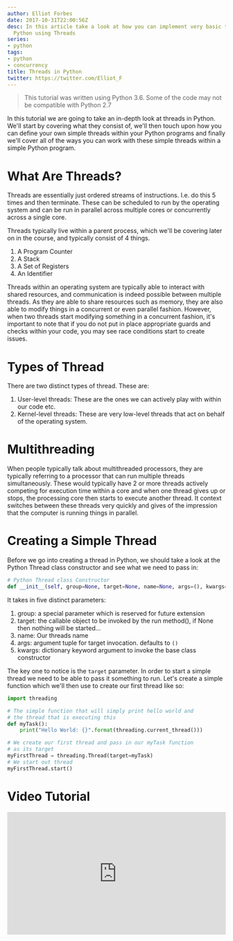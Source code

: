 ```yaml
---
author: Elliot Forbes
date: 2017-10-31T22:00:56Z
desc: In this article take a look at how you can implement very basic threading in
  Python using Threads
series:
- python
tags:
- python
- concurrency
title: Threads in Python
twitter: https://twitter.com/Elliot_F
---
```


> This tutorial was written using Python 3.6. Some of the code may not be compatible with Python 2.7

In this tutorial we are going to take an in-depth look at threads in Python. We'll start by covering what they consist of, we'll then touch upon how you can define your own simple threads within your Python programs and finally we'll cover all of the ways you can work with these simple threads within a simple Python program.

# What Are Threads?

Threads are essentially just ordered streams of instructions. I.e. do this 5 times and then terminate. These can be scheduled to run by the operating system and can be run in parallel across multiple cores or concurrently across a single core. 

Threads typically live within a parent process, which we'll be covering later on in the course, and typically consist of 4 things.

1. A Program Counter
1. A Stack
1. A Set of Registers
1. An Identifier

Threads within an operating system are typically able to interact with shared resources, and communication is indeed possible between multiple threads. As they are able to share resources such as memory, they are also able to modify things in a concurrent or even parallel fashion. However, when two threads start modifying something in a concurrent fashion, it's important to note that if you do not put in place appropriate guards and checks within your code, you may see race conditions start to create issues. 

# Types of Thread

There are two distinct types of thread. These are:

1. User-level threads: These are the ones we can actively play with within our code etc.
1. Kernel-level threads: These are very low-level threads that act on behalf of the operating system.

# Multithreading

When people typically talk about multithreaded processors, they are typically referring to a processor that can run multiple threads simultaneously. These would typically have 2 or more threads actively competing for execution time within a core and when one thread gives up or stops, the processing core then starts to execute another thread. It context switches between these threads very quickly and gives of the impression that the computer is running things in parallel.

# Creating a Simple Thread

Before we go into creating a thread in Python, we should take a look at the Python Thread class constructor and see what we need to pass in:

```py
# Python Thread class Constructor
def __init__(self, group=None, target=None, name=None, args=(), kwargs=None, verbose=None):
```

It takes in five distinct parameters:

1. group: a special parameter which is reserved for future extension
1. target: the callable object to be invoked by the run method(), if None then nothing will be started...
1. name: Our threads name
1. args: argument tuple for target invocation. defaults to `()`
1. kwargs: dictionary keyword argument to invoke the base class constructor

The key one to notice is the `target` parameter. In order to start a simple thread we need to be able to pass it something to run. Let's create a simple function which we'll then use to create our first thread like so:

```py
import threading

# The simple function that will simply print hello world and 
# the thread that is executing this
def myTask():
    print("Hello World: {}".format(threading.current_thread()))

# We create our first thread and pass in our myTask function
# as its target
myFirstThread = threading.Thread(target=myTask)
# We start out thread
myFirstThread.start()
``` 

# Video Tutorial

<div style="position:relative;height:0;padding-bottom:56.21%"><iframe src="https://www.youtube.com/embed/Ci1803KhtCM?ecver=2" style="position:absolute;width:100%;height:100%;left:0" width="641" height="360" frameborder="0" gesture="media" allowfullscreen></iframe></div>